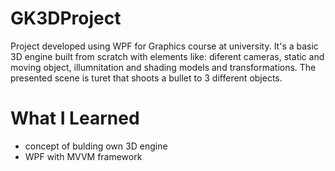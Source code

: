 # GK3DProject

Project developed using WPF for Graphics course at university. It's a basic 3D engine built from scratch with elements like: diferent cameras, static and moving object, illumnitation and shading models and transformations. The presented scene is turet that shoots a bullet to 3 different objects.

# What I Learned

* concept of bulding own 3D engine
* WPF with MVVM framework
